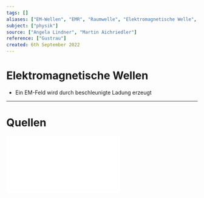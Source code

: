 ```yaml
---
tags: []
aliases: ["EM-Wellen", "EMR", "Raumwelle", "Elektromagnetische Welle", "EM-Welle", "EM-Feld", "EM-Wellenfeld"]
subject: ["physik"]
source: ["Angela Lindner", "Martin Aichriedler"]
reference: ["Gustrau"]
created: 6th September 2022
---
```


# Elektromagnetische Wellen
- Ein EM-Feld wird durch beschleunigte Ladung erzeugt

---
# Quellen
![spectrum_20090210](physik/assets/spectrum_20090210.pdf)